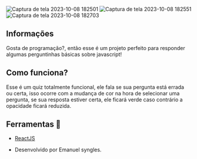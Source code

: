 ![Captura de tela 2023-10-08 182501](https://github.com/Emanuelsyngles/Quiz-React/assets/122393755/ffd361f3-10a6-4ff3-8341-6c80683ac0b7)
![Captura de tela 2023-10-08 182551](https://github.com/Emanuelsyngles/Quiz-React/assets/122393755/a662778c-90fa-4dac-9e7c-748620c7c3b7)
![Captura de tela 2023-10-08 182703](https://github.com/Emanuelsyngles/Quiz-React/assets/122393755/9688fbca-db76-409b-a8dd-423f5653bbf8)


 ## Informações
 Gosta de programação?, então esse é um projeto perfeito para responder algumas perguntinhas básicas sobre javascript!

 ## Como funciona?
 Esse é um quiz totalmente funcional, ele fala se sua pergunta está errada ou certa, isso ocorre com a mudança de cor
 na hora de selecionar uma pergunta, se sua resposta estiver certa, ele ficará verde caso contrário a opacidade ficará reduzida.
 
 ## Ferramentas 🔧
- [ReactJS](https://react.dev/)

 - Desenvolvido por Emanuel syngles.

